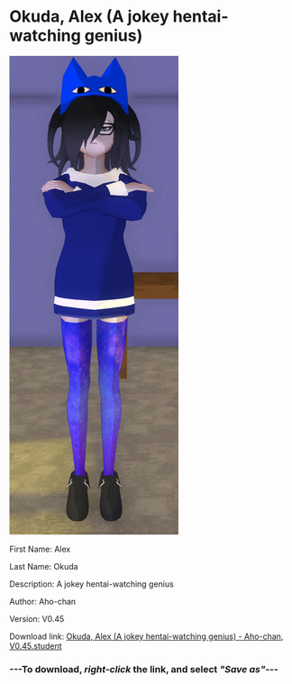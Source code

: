 # Okuda, Alex (A jokey hentai-watching genius)

<img src = "https://raw.githubusercontent.com/Arbiter1223/Daigaku-Gurashi-Custom-Students/master/Students/Files/Okuda%2C%20Alex%20(A%20jokey%20hentai-watching%20genius).png">

First Name: Alex

Last Name: Okuda

Description: A jokey hentai-watching genius

Author: Aho-chan

Version: V0.45

Download link: <a href="https://raw.githubusercontent.com/Arbiter1223/Daigaku-Gurashi-Custom-Students/master/Students/Files/Okuda%2C%20Alex%20(A%20jokey%20hentai-watching%20genius)%20-%20Aho-chan%2C%20V0.45.student">Okuda, Alex (A jokey hentai-watching genius) - Aho-chan, V0.45.student</a>

### ---**To download, _right-click_ the link, and select _"Save as"_**---
